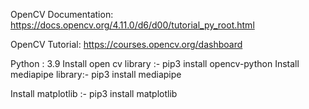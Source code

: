 OpenCV Documentation:
https://docs.opencv.org/4.11.0/d6/d00/tutorial_py_root.html

OpenCV Tutorial:
https://courses.opencv.org/dashboard

Python : 3.9
Install open cv library :- 
    pip3 install opencv-python
Install mediapipe library:-
    pip3 install mediapipe

Install matplotlib :-
    pip3 install matplotlib

